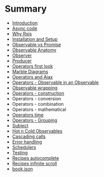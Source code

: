 # Summary

* [Introduction](README.md)
* [Async code](chapter1.md)
* [Why Rxjs](why-rxjs.md)
* [Installation and Setup](installation-and-setup.md)
* [Observable vs Promise](observable.md)
* [Observable Anatomy](observable-anatomy.md)
* [Observer](observer.md)
* [Producer](producer.md)
* [Operators first look](operators.md)
* [Marble Diagrams](marble-diagrams.md)
* [Operators and Ajax](operators-and-ajax.md)
* [Operators - Observable in an Observable](operators-observable-in-an-observable.md)
* [Observable wrapping](observable-wrapping.md)
* [Operators - construction](operators-construction.md)
* Operators - conversion
* Operators - combination
* Operators - mathematical
* [Operators time](operators-time.md)
* [Operators - Grouping](operators-grouping.md)
* [Subject](subject.md)
* [Hot n Cold Observables](hot-n-cold-observables.md)
* [Cascading calls](cascading-calls.md)
* [Error handling](error-handling.md)
* [Schedulers](schedulers.md)
* [Testing](testing.md)
* [Recipes autocomplete](recipes.md)
* [Recipes infinite scroll](recipes-infinite-scroll.md)
* [book.json](bookjson.md)

